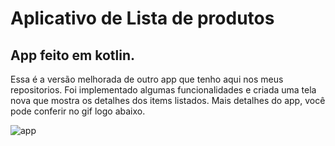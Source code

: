 <h1>Aplicativo de Lista de produtos</h1>

<h2>App feito em kotlin.</h2>

<p>Essa é a versão melhorada de outro app que tenho aqui nos meus repositorios. Foi implementado algumas funcionalidades e criada uma tela nova que mostra os detalhes dos items listados.
Mais detalhes do app, você pode conferir no gif logo abaixo.</p>

![app](https://github.com/PedrokiDev/cadastro-produto/assets/58268366/fd25ac12-676d-42f2-abdc-43f09eb22536)
